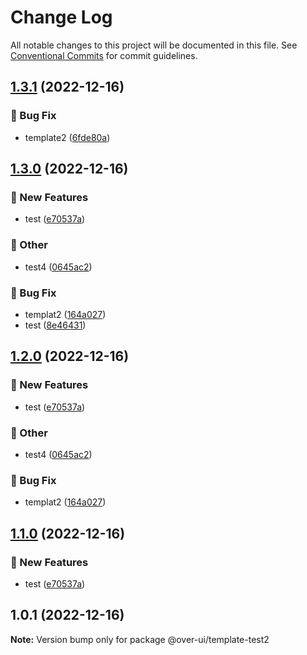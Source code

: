 # Change Log

All notable changes to this project will be documented in this file.
See [Conventional Commits](https://conventionalcommits.org) for commit guidelines.

## [1.3.1](https://github.com/over-ui/unstyled/compare/@over-ui/template-test2@1.3.0...@over-ui/template-test2@1.3.1) (2022-12-16)

### :bug: Bug Fix

- template2 ([6fde80a](https://github.com/over-ui/unstyled/commit/6fde80ad892f307c1f8004ce48661b7630a4dae7))

## [1.3.0](https://github.com/over-ui/unstyled/compare/@over-ui/template-test2@1.0.1...@over-ui/template-test2@1.3.0) (2022-12-16)

### :rocket: New Features

- test ([e70537a](https://github.com/over-ui/unstyled/commit/e70537af629fdbba139745147eb1edc56d569995))

### :mega: Other

- test4 ([0645ac2](https://github.com/over-ui/unstyled/commit/0645ac2963e040d9f076170e62bb7312384b7d33))

### :bug: Bug Fix

- templat2 ([164a027](https://github.com/over-ui/unstyled/commit/164a027ce02f5f15b773ab92b85ed1bf2d6412df))
- test ([8e46431](https://github.com/over-ui/unstyled/commit/8e46431ed94ad7009cb1557d18fc0bf9841d5663))

## [1.2.0](https://github.com/over-ui/unstyled/compare/@over-ui/template-test2@1.0.1...@over-ui/template-test2@1.2.0) (2022-12-16)

### :rocket: New Features

- test ([e70537a](https://github.com/over-ui/unstyled/commit/e70537af629fdbba139745147eb1edc56d569995))

### :mega: Other

- test4 ([0645ac2](https://github.com/over-ui/unstyled/commit/0645ac2963e040d9f076170e62bb7312384b7d33))

### :bug: Bug Fix

- templat2 ([164a027](https://github.com/over-ui/unstyled/commit/164a027ce02f5f15b773ab92b85ed1bf2d6412df))

## [1.1.0](https://github.com/over-ui/unstyled/compare/@over-ui/template-test2@1.0.1...@over-ui/template-test2@1.1.0) (2022-12-16)

### :rocket: New Features

- test ([e70537a](https://github.com/over-ui/unstyled/commit/e70537af629fdbba139745147eb1edc56d569995))

## 1.0.1 (2022-12-16)

**Note:** Version bump only for package @over-ui/template-test2
